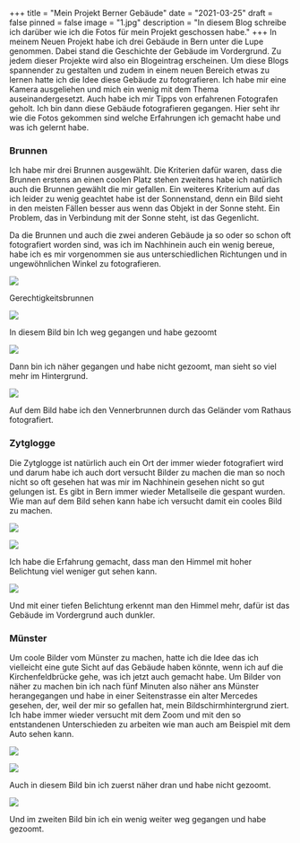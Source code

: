 +++
title = "Mein Projekt Berner Gebäude"
date = "2021-03-25"
draft = false
pinned = false
image = "1.jpg"
description = "In diesem Blog schreibe ich darüber wie ich die Fotos für mein Projekt geschossen habe."
+++
In meinem Neuen Projekt habe ich drei Gebäude in Bern unter die Lupe genommen. Dabei stand die Geschichte der Gebäude im Vordergrund. Zu jedem dieser Projekte wird also ein Blogeintrag erscheinen. Um diese Blogs spannender zu gestalten und zudem in einem neuen Bereich etwas zu lernen hatte ich die Idee diese Gebäude zu fotografieren. Ich habe mir eine Kamera ausgeliehen und mich ein wenig mit dem Thema auseinandergesetzt. Auch habe ich mir Tipps von erfahrenen Fotografen geholt. Ich bin dann diese Gebäude fotografieren gegangen. Hier seht ihr wie die Fotos gekommen sind welche Erfahrungen ich gemacht habe und was ich gelernt habe.

### Brunnen

Ich habe mir drei Brunnen ausgewählt. Die Kriterien dafür waren, dass die Brunnen erstens an einen coolen Platz stehen zweitens habe ich natürlich auch die Brunnen gewählt die mir gefallen. Ein weiteres Kriterium auf das ich leider zu wenig geachtet habe ist der Sonnenstand, denn ein Bild sieht in den meisten Fällen besser aus wenn das Objekt in der Sonne steht. Ein Problem, das in Verbindung mit der Sonne steht, ist das Gegenlicht.

Da die Brunnen und auch die zwei anderen Gebäude ja so oder so schon oft fotografiert worden sind, was ich im Nachhinein auch ein wenig bereue, habe ich es mir vorgenommen sie aus unterschiedlichen Richtungen und in ungewöhnlichen Winkel zu fotografieren.

![](_dsc1120.jpg)

Gerechtigkeitsbrunnen

![](_dsc1123.jpg)

In diesem Bild bin Ich weg gegangen und habe gezoomt

![](_dsc1125.jpg)

Dann bin ich näher gegangen und habe nicht gezoomt, man sieht so viel mehr im Hintergrund.

![](_dsc1160.jpg)

 Auf dem Bild habe ich den Vennerbrunnen durch das Geländer vom Rathaus fotografiert.

### Zytglogge

Die Zytglogge ist natürlich auch ein Ort der immer wieder fotografiert wird und darum habe ich auch dort versucht Bilder zu machen die man so noch nicht so oft gesehen hat was mir im Nachhinein gesehen nicht so gut gelungen ist. Es gibt in Bern immer wieder Metallseile die gespant wurden. Wie man auf dem Bild sehen kann habe ich versucht damit ein cooles Bild zu machen. 

![](_dsc1139.jpg)

![](_dsc1207.jpg)

Ich habe die Erfahrung gemacht, dass man den Himmel mit hoher Belichtung viel weniger gut sehen kann.

![](_dsc1208.jpg)

Und mit einer tiefen Belichtung erkennt man den Himmel mehr, dafür ist das Gebäude im Vordergrund auch dunkler.

### Münster

Um coole Bilder vom Münster zu machen, hatte ich die Idee das ich vielleicht eine gute Sicht auf das Gebäude haben könnte, wenn ich auf die Kirchenfeldbrücke gehe, was ich jetzt auch gemacht habe. Um Bilder von näher zu machen bin ich nach fünf Minuten also näher ans Münster herangegangen und habe in einer Seitenstrasse ein alter Mercedes gesehen, der, weil der mir so gefallen hat, mein Bildschirmhintergrund ziert. Ich habe immer wieder versucht mit dem Zoom und mit den so entstandenen Unterschieden zu arbeiten wie man auch am Beispiel mit dem Auto sehen kann.

![](_dsc1243.jpg)

![](_dsc1302.jpg)

Auch in diesem Bild bin ich zuerst näher dran und habe nicht gezoomt.

![](_dsc1301.jpg)

Und im zweiten Bild bin ich ein wenig weiter weg gegangen und habe gezoomt.